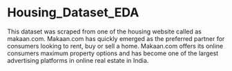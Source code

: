# Housing_Dataset_EDA
This dataset was scraped from one of the housing website called as makaan.com. Makaan.com has quickly emerged as the preferred partner for consumers looking to rent, buy or sell a home. Makaan.com offers its online consumers maximum property options and has become one of the largest advertising platforms in online real estate in India.
